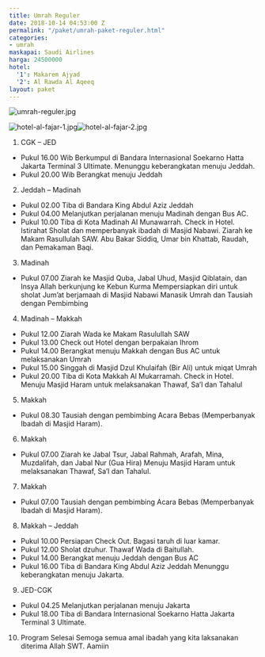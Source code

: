 ```yaml
---
title: Umrah Reguler
date: 2018-10-14 04:53:00 Z
permalink: "/paket/umrah-paket-reguler.html"
categories:
- umrah
maskapai: Saudi Airlines
harga: 24500000
hotel:
  '1': Makarem Ajyad
  '2': Al Rawda Al Aqeeq
layout: paket
---
```


![umrah-reguler.jpg](/uploads/umrah-reguler.jpg)

![hotel-al-fajar-1.jpg](/uploads/hotel-al-fajar-1.jpg)![hotel-al-fajar-2.jpg](/uploads/hotel-al-fajar-2.jpg)

1. CGK – JED
 * Pukul 16.00 Wib Berkumpul di Bandara Internasional Soekarno Hatta Jakarta Terminal 3 Ultimate. Menunggu keberangkatan menuju Jeddah.
 * Pukul 20.00 Wib Berangkat menuju Jeddah
2. Jeddah – Madinah
 * Pukul 02.00 Tiba di Bandara King Abdul Aziz Jeddah
 * Pukul 04.00 Melanjutkan perjalanan menuju Madinah dengan Bus AC.
 * Pukul 10.00 Tiba di Kota Madinah Al Munawarrah. Check in Hotel. Istirahat Sholat dan memperbanyak ibadah di Masjid Nabawi. Ziarah ke Makam Rasullulah SAW. Abu Bakar Siddiq,
Umar bin Khattab, Raudah, dan Pemakaman Baqi.
3. Madinah
 * Pukul 07.00 Ziarah ke Masjid Quba, Jabal Uhud, Masjid Qiblatain, dan Insya Allah berkunjung ke Kebun Kurma
Mempersiapkan diri untuk sholat Jum’at berjamaah di Masjid Nabawi Manasik Umrah dan Tausiah dengan Pembimbing
4. Madinah – Makkah
 * Pukul 12.00 Ziarah Wada ke Makam Rasulullah SAW
 * Pukul 13.00 Check out Hotel dengan berpakaian Ihrom
 * Pukul 14.00 Berangkat menuju Makkah dengan Bus AC untuk melaksanakan Umrah
 * Pukul 15.00 Singgah di Masjid Dzul Khulaifah (Bir Ali) untuk miqat Umrah
 * Pukul 20.00 Tiba di Kota Makkah Al Mukarramah. Check in Hotel. Menuju Masjid Haram untuk melaksanakan Thawaf, Sa’I dan Tahalul
5. Makkah
 * Pukul 08.30 Tausiah dengan pembimbing Acara Bebas (Memperbanyak Ibadah di Masjid Haram).
6. Makkah
 * Pukul 07.00 Ziarah ke Jabal Tsur, Jabal Rahmah, Arafah, Mina, Muzdalifah, dan Jabal Nur (Gua Hira) Menuju Masjid Haram untuk melaksanakan Thawaf, Sa’I dan Tahalul.
7. Makkah
 * Pukul 07.00 Tausiah dengan pembimbing Acara Bebas (Memperbanyak Ibadah di Masjid Haram).
8. Makkah – Jeddah
 * Pukul 10.00 Persiapan Check Out. Bagasi taruh di luar kamar.
 * Pukul 12.00 Sholat dzuhur. Thawaf Wada di Baitullah.
 * Pukul 14.00 Berangkat menuju Jeddah dengan Bus AC
 * Pukul 16.00 Tiba di Bandara King Abdul Aziz Jeddah
Menunggu keberangkatan menuju Jakarta.
9. JED-CGK
 * Pukul 04.25 Melanjutkan perjalanan menuju Jakarta
 * Pukul 18.00 Tiba di Bandara Internasional Soekarno Hatta Jakarta Terminal 3 Ultimate.
10. Program Selesai
Semoga semua amal ibadah yang kita laksanakan diterima Allah SWT. Aamiin